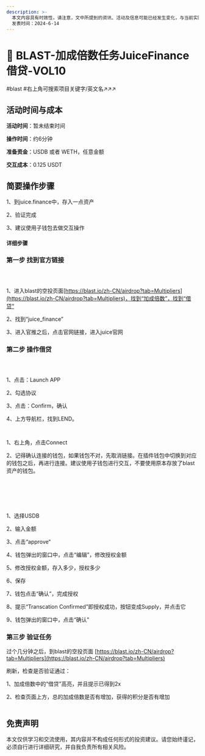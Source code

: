 ```yaml
---
description: >-
  本文内容具有时效性，请注意，文中所提到的资讯、活动及信息可能已经发生变化，与当前实际情况有所不同。我们建议您在做出任何决策之前，始终进行自主研究和验证。
  发表时间：2024-6-14
---
```


# 👋 BLAST-加成倍数任务JuiceFinance借贷-VOL10

\#blast #右上角可搜索项目关键字/英文名↗↗↗

## 活动时间与成本 <a href="#huo-dong-shi-jian-yu-cheng-ben" id="huo-dong-shi-jian-yu-cheng-ben"></a>

**活动时间**：暂未结束时间

**操作时间**：约6分钟

**准备资金**：USDB 或者 WETH，任意金额

**交互成本**：0.125 USDT

## 简要操作步骤 <a href="#jian-yao-cao-zuo-bu-zhou" id="jian-yao-cao-zuo-bu-zhou"></a>

1、到juice.finance中，存入一点资产

2、验证完成

3、建议使用子钱包去做交互操作

#### 详细步骤 <a href="#xiang-xi-bu-zhou" id="xiang-xi-bu-zhou"></a>

### **第一步 找到官方链接**

<figure><img src="../../.gitbook/assets/image (218).png" alt=""><figcaption></figcaption></figure>

<figure><img src="../../.gitbook/assets/image (219).png" alt=""><figcaption></figcaption></figure>

<figure><img src="../../.gitbook/assets/image (220).png" alt=""><figcaption></figcaption></figure>

1、进入blast的空投页面[https://blast.io/zh-CN/airdrop?tab=Multipliers](https://blast.io/zh-CN/airdrop?tab=Multipliers)，找到“加成倍数”，找到“借贷“

2、找到“juice\_finance”

3、进入官推之后，点击官网链接，进入juice官网

### **第二步 操作借贷**

<figure><img src="../../.gitbook/assets/image (221).png" alt=""><figcaption></figcaption></figure>

<figure><img src="../../.gitbook/assets/image (222).png" alt=""><figcaption></figcaption></figure>

<figure><img src="../../.gitbook/assets/image (223).png" alt=""><figcaption></figcaption></figure>

1、点击：Launch APP

2、勾选协议

3、点击：Confirm，确认

4、上方导航栏，找到LEND。

<figure><img src="../../.gitbook/assets/image (224).png" alt=""><figcaption></figcaption></figure>

<figure><img src="../../.gitbook/assets/image (225).png" alt=""><figcaption></figcaption></figure>

1、右上角，点击Connect

2、记得确认连接的钱包，如果钱包不对，先取消链接。在插件钱包中切换到对应的钱包之后，再进行连接。建议使用子钱包进行交互，不要使用原本存放了blast资产的钱包。

<figure><img src="../../.gitbook/assets/image (226).png" alt=""><figcaption></figcaption></figure>

<figure><img src="../../.gitbook/assets/image (227).png" alt=""><figcaption></figcaption></figure>

<figure><img src="../../.gitbook/assets/image (228).png" alt=""><figcaption></figcaption></figure>

<figure><img src="../../.gitbook/assets/image (229).png" alt=""><figcaption></figcaption></figure>

<figure><img src="../../.gitbook/assets/image (230).png" alt=""><figcaption></figcaption></figure>

<figure><img src="../../.gitbook/assets/image (231).png" alt=""><figcaption></figcaption></figure>

1、选择USDB

2、输入金额

3、点击“approve“

4、钱包弹出的窗口中，点击“编辑”，修改授权金额

5、修改授权金额，存入多少，授权多少

6、保存

7、钱包点击“确认”，完成授权

8、提示“Transcation Confirmed”即授权成功，按钮变成Supply，并点击它

9、钱包弹出的窗口中，点击“确认”

### **第三步 验证任务**

过个几分钟之后，到blast的空投页面 [https://blast.io/zh-CN/airdrop?tab=Multipliers](https://blast.io/zh-CN/airdrop?tab=Multipliers)

刷新，检查是否验证通过：

1、加成倍数中的“借贷”高亮，并且提示已得到2x

2、检查页面上方，总的加成倍数是否有增加，获得的积分是否有增加

<figure><img src="../../.gitbook/assets/image (232).png" alt=""><figcaption></figcaption></figure>

## 免责声明 <a href="#mian-ze-sheng-ming" id="mian-ze-sheng-ming"></a>

本文仅供学习和交流使用，其内容并不构成任何形式的投资建议。请您始终谨记，必须自行进行详细研究，并自我负责所有相关风险。

